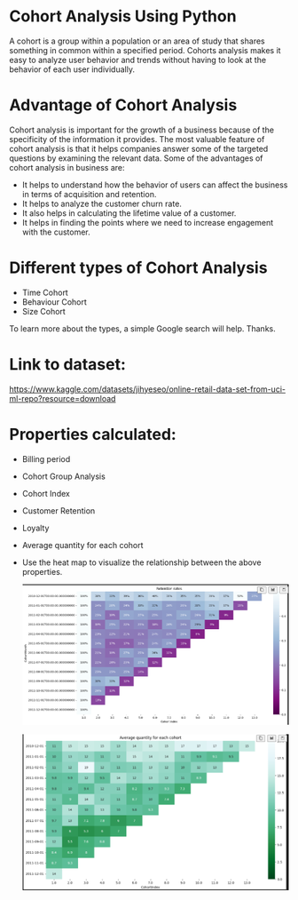 # Cohort Analysis Using Python

A cohort is a group within a population or an area of study that shares something in common within a specified period. Cohorts analysis makes it easy to analyze user behavior and trends without having to look at the behavior of each user individually.

# Advantage of Cohort Analysis

Cohort analysis is important for the growth of a business because of the specificity of the information it provides. The most valuable feature of cohort analysis is that it helps companies answer some of the targeted questions by examining the relevant data. Some of the advantages of cohort analysis in business are:

- It helps to understand how the behavior of users can affect the business in terms of acquisition and retention.
- It helps to analyze the customer churn rate.
- It also helps in calculating the lifetime value of a customer.
- It helps in finding the points where we need to increase engagement with the customer.

# Different types of Cohort Analysis

- Time Cohort
- Behaviour Cohort
- Size Cohort

To learn more about the types, a simple Google search will help. Thanks.

# Link to dataset:

https://www.kaggle.com/datasets/jihyeseo/online-retail-data-set-from-uci-ml-repo?resource=download

# Properties calculated:

- Billing period
- Cohort Group Analysis
- Cohort Index
- Customer Retention
- Loyalty
- Average quantity for each cohort
- Use the heat map to visualize the relationship between the above properties.

  ![alt text](https://github.com/ervhart/Cohort-Analysis/blob/main/Capture_CA.PNG)

  ![alt text](https://github.com/ervhart/Cohort-Analysis/blob/main/Capture_CA1.PNG)
